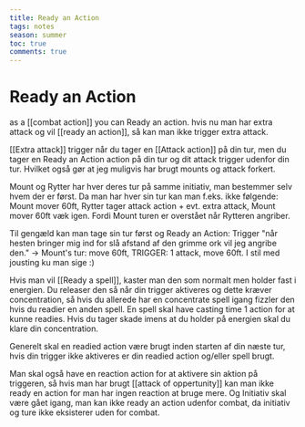 ---title: Ready an Actiontags: notesseason: summertoc: truecomments: true---
# Ready an Action
as a [[combat action]] you can Ready an action.
hvis nu man har extra attack og vil [[ready an action]], så kan man ikke trigger extra attack.

[[Extra attack]] trigger når du tager en [[Attack action]] på din tur, men du tager en Ready an Action action på din tur og dit attack trigger udenfor din tur.
Hvilket også gør at jeg muligvis har brugt mounts og attack forkert. 

Mount og Rytter har hver deres tur på samme initiativ, man bestemmer selv hvem der er først. Da man har hver sin tur kan man f.eks. ikke følgende: Mount mover 60ft, Rytter tager attack action + evt. extra attack, Mount mover 60ft væk igen. Fordi Mount turen er overstået når Rytteren angriber.

Til gengæld kan man tage sin tur først og Ready an Action: Trigger "når hesten bringer mig ind for slå afstand af den grimme ork vil jeg angribe den." -> Mount's tur: move 60ft, TRIGGER: 1 attack, move 60ft. I stil med jousting ku man sige :) 

Hvis man vil [[Ready a spell]], kaster man den som normalt men holder fast i energien. Du releaser den så når din trigger aktiveres og dette kræver concentration, så hvis du allerede har en concentrate spell igang fizzler den hvis du readier en anden spell. En spell skal have casting time 1 action for at kunne readies. Hvis du tager skade imens at du holder på energien skal du klare din concentration. 

Generelt skal en readied action være brugt inden starten af din næste tur, hvis din trigger ikke aktiveres er din readied action og/eller spell brugt. 

Man skal også have en reaction action for at aktivere sin aktion på triggeren, så hvis man har brugt [[attack of oppertunity]] kan man ikke ready en action for man har ingen reaction at bruge mere. Og Initiativ skal være gået igang, man kan ikke ready an action udenfor combat, da initiativ og ture ikke eksisterer uden for combat.
